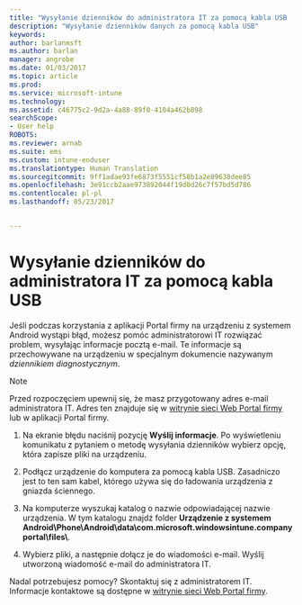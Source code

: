 ```yaml
---
title: "Wysyłanie dzienników do administratora IT za pomocą kabla USB | Dokumentacja firmy Microsoft"
description: "Wysyłanie dzienników danych za pomocą kabla USB"
keywords: 
author: barlanmsft
ms.author: barlan
manager: angrobe
ms.date: 01/03/2017
ms.topic: article
ms.prod: 
ms.service: microsoft-intune
ms.technology: 
ms.assetid: c46775c2-9d2a-4a88-89f0-4104a462b898
searchScope:
- User help
ROBOTS: 
ms.reviewer: arnab
ms.suite: ems
ms.custom: intune-enduser
ms.translationtype: Human Translation
ms.sourcegitcommit: 9ff1adae93fe6873f5551cf58b1a2e89638dee85
ms.openlocfilehash: 3e91ccb2aae973892044f19d0d26c7f57bd5d786
ms.contentlocale: pl-pl
ms.lasthandoff: 05/23/2017


---
```



# <a name="send-logs-to-your-it-admin-using-a-usb-cable"></a>Wysyłanie dzienników do administratora IT za pomocą kabla USB

Jeśli podczas korzystania z aplikacji Portal firmy na urządzeniu z systemem Android wystąpi błąd, możesz pomóc administratorowi IT rozwiązać problem, wysyłając informacje pocztą e-mail. Te informacje są przechowywane na urządzeniu w specjalnym dokumencie nazywanym _dziennikiem diagnostycznym_.

> [!Note]
> Przed rozpoczęciem upewnij się, że masz przygotowany adres e-mail administratora IT. Adres ten znajduje się w [witrynie sieci Web Portal firmy](http://portal.manage.microsoft.com) lub w aplikacji Portal firmy.

1.  Na ekranie błędu naciśnij pozycję **Wyślij informacje**. Po wyświetleniu komunikatu z pytaniem o metodę wysyłania dzienników wybierz opcję, która zapisze pliki na urządzeniu.

2.  Podłącz urządzenie do komputera za pomocą kabla USB. Zasadniczo jest to ten sam kabel, którego używa się do ładowania urządzenia z gniazda ściennego.

3.  Na komputerze wyszukaj katalog o nazwie odpowiadającej nazwie urządzenia. W tym katalogu znajdź folder **Urządzenie z systemem Android\Phone\Android\data\com.microsoft.windowsintune.companyportal\files\\**.

4.  Wybierz pliki, a następnie dołącz je do wiadomości e-mail. Wyślij utworzoną wiadomość e-mail do administratora IT.

Nadal potrzebujesz pomocy? Skontaktuj się z administratorem IT. Informacje kontaktowe są dostępne w [witrynie sieci Web Portal firmy](http://portal.manage.microsoft.com).


